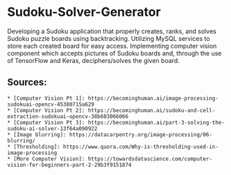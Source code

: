 # Sudoku-Solver-Generator

Developing a Sudoku application that properly creates, ranks, and solves Sudoku puzzle boards using backtracking. Utilizing MySQL services to store each created board for easy access. Implementing computer vision component which accepts pictures of Sudoku boards and, through the use of TensorFlow and Keras, deciphers/solves the given board.

## Sources:
    * [Computer Vision Pt 1]: https://becominghuman.ai/image-processing-sudokuai-opencv-45380715a629
    * [Computer Vision Pt 2]: https://becominghuman.ai/sudoku-and-cell-extraction-sudokuai-opencv-38b603066066
    * [Computer Vision Pt 3]: https://becominghuman.ai/part-3-solving-the-sudoku-ai-solver-13f64a090922
    * [Image blurring]: https://datacarpentry.org/image-processing/06-blurring/
    * [Thresholding]: https://www.quora.com/Why-is-thresholding-used-in-image-processing
    * [More Computer Vision]: https://towardsdatascience.com/computer-vision-for-beginners-part-2-29b3f9151874
